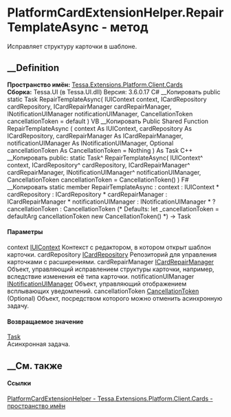 # PlatformCardExtensionHelper.RepairTemplateAsync - метод
Исправляет структуру карточки в шаблоне.
## __Definition
 **Пространство имён:**
[Tessa.Extensions.Platform.Client.Cards](N_Tessa_Extensions_Platform_Client_Cards.htm)  
 **Сборка:** Tessa.UI (в Tessa.UI.dll) Версия: 3.6.0.17
C# __Копировать
     public static Task RepairTemplateAsync(
    	IUIContext context,
    	ICardRepository cardRepository,
    	ICardRepairManager cardRepairManager,
    	INotificationUIManager notificationUIManager,
    	CancellationToken cancellationToken = default
    )
VB __Копировать
     Public Shared Function RepairTemplateAsync ( 
    	context As IUIContext,
    	cardRepository As ICardRepository,
    	cardRepairManager As ICardRepairManager,
    	notificationUIManager As INotificationUIManager,
    	Optional cancellationToken As CancellationToken = Nothing
    ) As Task
C++ __Копировать
     public:
    static Task^ RepairTemplateAsync(
    	IUIContext^ context, 
    	ICardRepository^ cardRepository, 
    	ICardRepairManager^ cardRepairManager, 
    	INotificationUIManager^ notificationUIManager, 
    	CancellationToken cancellationToken = CancellationToken()
    )
F# __Копировать
     static member RepairTemplateAsync : 
            context : IUIContext * 
            cardRepository : ICardRepository * 
            cardRepairManager : ICardRepairManager * 
            notificationUIManager : INotificationUIManager * 
            ?cancellationToken : CancellationToken 
    (* Defaults:
            let _cancellationToken = defaultArg cancellationToken new CancellationToken()
    *)
    -> Task 
#### Параметры
context [IUIContext](T_Tessa_UI_IUIContext.htm)
    Контекст с редактором, в котором открыт шаблон карточки.
cardRepository [ICardRepository](T_Tessa_Cards_ICardRepository.htm)
    Репозиторий для управления карточками с расширениями.
cardRepairManager [ICardRepairManager](T_Tessa_Cards_ICardRepairManager.htm)
    Объект, управляющий исправлением структуры карточки, например, вследствие изменения её типа карточки.
notificationUIManager
[INotificationUIManager](T_Tessa_UI_Notifications_INotificationUIManager.htm)
    Объект, управляющий отображением всплывающих уведомлений.
cancellationToken
[CancellationToken](https://learn.microsoft.com/dotnet/api/system.threading.cancellationtoken)
(Optional)
    Объект, посредством которого можно отменить асинхронную задачу.
#### Возвращаемое значение
[Task](https://learn.microsoft.com/dotnet/api/system.threading.tasks.task)  
Асинхронная задача.
##  __См. также
#### Ссылки
[PlatformCardExtensionHelper -
](T_Tessa_Extensions_Platform_Client_Cards_PlatformCardExtensionHelper.htm)
[Tessa.Extensions.Platform.Client.Cards - пространство
имён](N_Tessa_Extensions_Platform_Client_Cards.htm)
